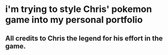 # i'm trying to style Chris' pokemon game into my personal portfolio

## All credits to Chris the legend for his effort in the game.
